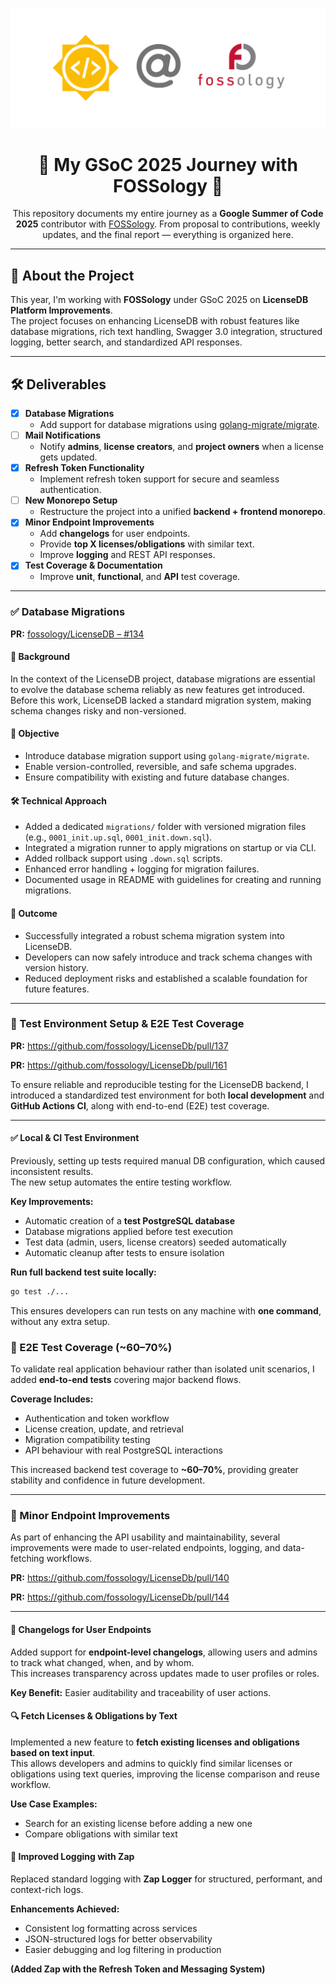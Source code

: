 ![GSoC @ FOSSology](/gsocHeader.png)


<h1 align="center">🌟 My GSoC 2025 Journey with FOSSology 🌟</h1>

<p align="center">
  This repository documents my entire journey as a <b>Google Summer of Code 2025</b> contributor with 
  <a href="https://www.fossology.org/" target="_blank">FOSSology</a>.  
  From proposal to contributions, weekly updates, and the final report — everything is organized here.
</p>

---

## 📌 About the Project
This year, I'm working with **FOSSology** under GSoC 2025 on **LicenseDB Platform Improvements**.  
The project focuses on enhancing LicenseDB with robust features like database migrations, rich text handling, Swagger 3.0 integration, structured logging, better search, and standardized API responses.

---

## 🛠️ Deliverables

- [x] **Database Migrations**  
  - Add support for database migrations using [golang-migrate/migrate](https://github.com/golang-migrate/migrate).
- [ ] **Mail Notifications**  
  - Notify **admins**, **license creators**, and **project owners** when a license gets updated.
- [x] **Refresh Token Functionality**  
  - Implement refresh token support for secure and seamless authentication.
- [ ] **New Monorepo Setup**  
  - Restructure the project into a unified **backend + frontend monorepo**.
- [x] **Minor Endpoint Improvements**
  - Add **changelogs** for user endpoints.
  - Provide **top X licenses/obligations** with similar text.
  - Improve **logging** and REST API responses.
- [x] **Test Coverage & Documentation**  
  - Improve **unit**, **functional**, and **API** test coverage.
---
### ✅ Database Migrations  
**PR:** [fossology/LicenseDB – #134](https://github.com/fossology/LicenseDb/pull/134)

#### 📍 Background  
In the context of the LicenseDB project, database migrations are essential to evolve the database schema reliably as new features get introduced. Before this work, LicenseDB lacked a standard migration system, making schema changes risky and non-versioned.

#### 🎯 Objective  
- Introduce database migration support using `golang-migrate/migrate`.
- Enable version-controlled, reversible, and safe schema upgrades.
- Ensure compatibility with existing and future database changes.

#### 🛠️ Technical Approach  
- Added a dedicated `migrations/` folder with versioned migration files (e.g., `0001_init.up.sql`, `0001_init.down.sql`).
- Integrated a migration runner to apply migrations on startup or via CLI.
- Added rollback support using `.down.sql` scripts.
- Enhanced error handling + logging for migration failures.
- Documented usage in README with guidelines for creating and running migrations.


#### 🧾 Outcome  
- Successfully integrated a robust schema migration system into LicenseDB.
- Developers can now safely introduce and track schema changes with version history.
- Reduced deployment risks and established a scalable foundation for future features.

---

### 🧪 Test Environment Setup & E2E Test Coverage

**PR:** https://github.com/fossology/LicenseDb/pull/137

**PR:** https://github.com/fossology/LicenseDb/pull/161

To ensure reliable and reproducible testing for the LicenseDB backend, I introduced a standardized test environment for both **local development** and **GitHub Actions CI**, along with end-to-end (E2E) test coverage.

---

#### ✅ Local & CI Test Environment

Previously, setting up tests required manual DB configuration, which caused inconsistent results.  
The new setup automates the entire testing workflow.

**Key Improvements:**
- Automatic creation of a **test PostgreSQL database**
- Database migrations applied before test execution
- Test data (admin, users, license creators) seeded automatically
- Automatic cleanup after tests to ensure isolation

**Run full backend test suite locally:**
```bash
go test ./...
```

This ensures developers can run tests on any machine with **one command**, without any extra setup.

### 🧪 E2E Test Coverage (~60–70%)

To validate real application behaviour rather than isolated unit scenarios, I added **end-to-end tests** covering major backend flows.

**Coverage Includes:**
- Authentication and token workflow  
- License creation, update, and retrieval  
- Migration compatibility testing  
- API behaviour with real PostgreSQL interactions  

This increased backend test coverage to **~60–70%**, providing greater stability and confidence in future development.

---
### 🔧 Minor Endpoint Improvements

As part of enhancing the API usability and maintainability, several improvements were made to user-related endpoints, logging, and data-fetching workflows.

**PR:** https://github.com/fossology/LicenseDb/pull/140

**PR:** https://github.com/fossology/LicenseDb/pull/144

---
#### 📜 Changelogs for User Endpoints

Added support for **endpoint-level changelogs**, allowing users and admins to track what changed, when, and by whom.  
This increases transparency across updates made to user profiles or roles.

**Key Benefit:** Easier auditability and traceability of user actions.


#### 🔍 Fetch Licenses & Obligations by Text

Implemented a new feature to **fetch existing licenses and obligations based on text input**.  
This allows developers and admins to quickly find similar licenses or obligations using text queries, improving the license comparison and reuse workflow.

**Use Case Examples:**
- Search for an existing license before adding a new one  
- Compare obligations with similar text  


#### 📝 Improved Logging with Zap

Replaced standard logging with **Zap Logger** for structured, performant, and context-rich logs.

**Enhancements Achieved:**
- Consistent log formatting across services  
- JSON-structured logs for better observability  
- Easier debugging and log filtering in production

**(Added Zap with the Refresh Token and Messaging System)**



